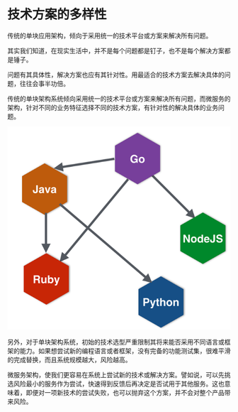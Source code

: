 # 技术方案的多样性

传统的单块应用架构，倾向于采用统一的技术平台或方案来解决所有问题。

其实我们知道，在现实生活中，并不是每个问题都是钉子，也不是每个解决方案都是锤子。

问题有其具体性，解决方案也应有其针对性。用最适合的技术方案去解决具体的问题，往往会事半功倍。

传统的单块架构系统倾向采用统一的技术平台或方案来解决所有问题，而微服务的架构，针对不同的业务特征选择不同的技术方案，有针对性的解决具体的业务问题。

<img src="images/technology-agnostic-api-800-600.png" />


另外，对于单块架构系统，初始的技术选型严重限制其将来能否采用不同语言或框架的能力。如果想尝试新的编程语言或者框架，没有完备的功能测试集，很难平滑的完成替换，而且系统规模越大，风险越高。

微服务架构，使我们更容易在系统上尝试新的技术或解决方案。譬如说，可以先挑选风险最小的服务作为尝试，快速得到反馈后再决定是否试用于其他服务。这也意味着，即便对一项新技术的尝试失败，也可以抛弃这个方案，并不会对整个产品带来风险。

